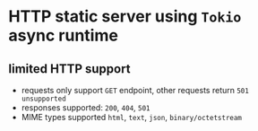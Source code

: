 # HTTP static server using `Tokio` async runtime

## limited HTTP support

- requests only support `GET` endpoint, other requests return `501 unsupported`
- responses supported: `200`, `404`, `501`
- MIME types supported `html`, `text`, `json`, `binary/octetstream`
